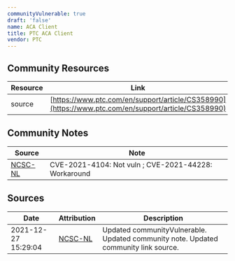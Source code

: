 ```yaml
---
communityVulnerable: true
draft: 'false'
name: ACA Client
title: PTC ACA Client
vendor: PTC
---
```



## Community Resources
| Resource | Link |
| --- | --- |
| source | [https://www.ptc.com/en/support/article/CS358990](https://www.ptc.com/en/support/article/CS358990) |

## Community Notes
| Source | Note |
| --- | --- |
| [NCSC-NL](https://github.com/NCSC-NL/log4shell/blob/main/software/README.md) | CVE-2021-4104: Not vuln ; CVE-2021-44228: Workaround </ul> |

## Sources
| Date | Attribution | Description |
| --- | --- | --- |
| 2021-12-27 15:29:04 | [NCSC-NL](https://github.com/NCSC-NL/log4shell/blob/main/software/README.md) | Updated communityVulnerable. Updated community note. Updated community link source.  |
